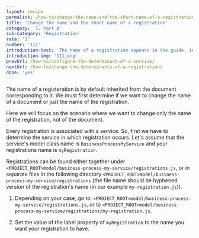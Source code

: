 ```yaml
---
layout: recipe
permalink: /how-to/change-the-name-and-the-short-name-of-a-registration/
title: 'Change the name and the short name of a registration'
category: '1. Part A'
sub-category: 'Registration'
rate: '1'
number: '111'
introduction-text: 'The name of a registration appears in the guide, in the email sent to the users, in the history of the file... The name change will take place in all those places.<br>It is recommended to name the registration as "Name-of-certificate at Institution-in-charge".'
introduction-img: '111.png'
prevUrl: /how-to/configure-the-determinant-of-a-service/
nextUrl: /how-to/change-the-determinants-of-a-registration/
done: 'yes'
---
```


The name of a registeration is by default inherited from the document corresponding to it. We must first determine if we want to change the name of a document or just the name of the registration.

Here we will focus on the scenario where we want to change only the name of the registration, not of the document.

Every registration is associated with a service. So, first we have to determine the service in which registration occurs. Let's assume that the service's model class name is `BusinessProcessMyService` and your registrations name is `myRegistration`.

Registrations can be found either together under `<PROJECT_ROOT>model/business-process-my-service/registrations.js`, or in separate files in the following directory `<PROJECT_ROOT>model/business-process-my-service/registrations` (the file name should be hyphened version of the registration's name (in our example `my-registration.js`)).

1. Depending on your case, go to: `<PROJECT_ROOT>model/business-process-my-service/registrations.js`, or to `<PROJECT_ROOT>model/business-process-my-service/registrations/my-registration.js`.

2. Set the value of the label property of `myRegistration` to the name you want your registration to have.

